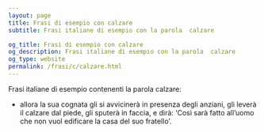 ```yaml
---
layout: page
title: Frasi di esempio con calzare 
subtitle: Frasi italiane di esempio con la parola  calzare

og_title: Frasi di esempio con calzare 
og_description: Frasi italiane di esempio con la parola  calzare
og_type: website
permalink: /frasi/c/calzare.html
---
```


Frasi italiane di esempio contenenti la parola calzare:


- allora la sua cognata gli si avvicinerà in presenza degli anziani, gli leverà il calzare dal piede, gli sputerà in faccia, e dirà: ‘Così sarà fatto all’uomo che non vuol edificare la casa del suo fratello’.
